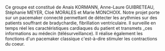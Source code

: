 Ce groupe est constitué de Anais KORMANN, Anne-Laure GUIBRETEAU, Stéphanie MEYER, Cloé MORALES et Marie MONCHOIX.
Notre projet porte sur un pacemaker connecté permettant de détecter les arythmies sur des patients souffrant de bradychardie, fibrillation ventriculaire. Il surveille en temps réel les caractéristiques cardiaques du patient et transmets _ces informations au médecin (télésurveillance). Il réalise également les fonctions d'un pacemaker classique c'est-à-dire stimuler les contractions du coeur.
